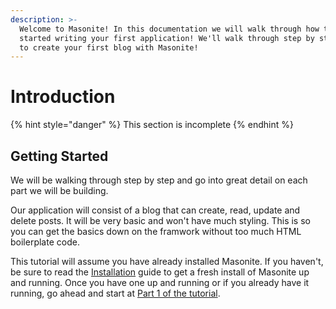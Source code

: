```yaml
---
description: >-
  Welcome to Masonite! In this documentation we will walk through how to get
  started writing your first application! We'll walk through step by step on how
  to create your first blog with Masonite!
---
```


# Introduction

{% hint style="danger" %}
This section is incomplete
{% endhint %}

## Getting Started

We will be walking through step by step and go into great detail on each part we will be building.

Our application will consist of a blog that can create, read, update and delete posts. It will be very basic and won't have much styling. This is so you can get the basics down on the framwork without too much HTML boilerplate code.

This tutorial will assume you have already installed Masonite. If you haven't, be sure to read the [Installation](../prologue/introduction-and-installaton.md) guide to get a fresh install of Masonite up and running. Once you have one up and running or if you already have it running, go ahead and start at [Part 1 of the tutorial](untitled.md).

